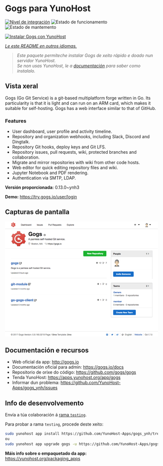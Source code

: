 <!--
NOTA: Este README foi creado automáticamente por <https://github.com/YunoHost/apps/tree/master/tools/readme_generator>
NON debe editarse manualmente.
-->

# Gogs para YunoHost

[![Nivel de integración](https://dash.yunohost.org/integration/gogs.svg)](https://dash.yunohost.org/appci/app/gogs) ![Estado de funcionamento](https://ci-apps.yunohost.org/ci/badges/gogs.status.svg) ![Estado de mantemento](https://ci-apps.yunohost.org/ci/badges/gogs.maintain.svg)

[![Instalar Gogs con YunoHost](https://install-app.yunohost.org/install-with-yunohost.svg)](https://install-app.yunohost.org/?app=gogs)

*[Le este README en outros idiomas.](./ALL_README.md)*

> *Este paquete permíteche instalar Gogs de xeito rápido e doado nun servidor YunoHost.*  
> *Se non usas YunoHost, le a [documentación](https://yunohost.org/install) para saber como instalalo.*

## Vista xeral

Gogs (Go Git Service) is a git-based multiplatform forge written in Go. Its particularity is that it is light and can run on an ARM card, which makes it suitable for self-hosting. Gogs has a web interface similar to that of GitHub.

### Features

- User dashboard, user profile and activity timeline.
- Repository and organization webhooks, including Slack, Discord and Dingtalk.
- Repository Git hooks, deploy keys and Git LFS.
- Repository issues, pull requests, wiki, protected branches and collaboration.
- Migrate and mirror repositories with wiki from other code hosts.
- Web editor for quick editing repository files and wiki.
- Jupyter Notebook and PDF rendering.
- Authentication via SMTP, LDAP.


**Versión proporcionada:** 0.13.0~ynh3

**Demo:** <https://try.gogs.io/user/login>

## Capturas de pantalla

![Captura de pantalla de Gogs](./doc/screenshots/screenshot.png)

## Documentación e recursos

- Web oficial da app: <http://gogs.io>
- Documentación oficial para admin: <https://gogs.io/docs>
- Repositorio de orixe do código: <https://github.com/gogs/gogs>
- Tenda YunoHost: <https://apps.yunohost.org/app/gogs>
- Informar dun problema: <https://github.com/YunoHost-Apps/gogs_ynh/issues>

## Info de desenvolvemento

Envía a túa colaboración á [rama `testing`](https://github.com/YunoHost-Apps/gogs_ynh/tree/testing).

Para probar a rama `testing`, procede deste xeito:

```bash
sudo yunohost app install https://github.com/YunoHost-Apps/gogs_ynh/tree/testing --debug
ou
sudo yunohost app upgrade gogs -u https://github.com/YunoHost-Apps/gogs_ynh/tree/testing --debug
```

**Máis info sobre o empaquetado da app:** <https://yunohost.org/packaging_apps>
